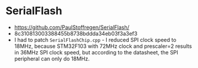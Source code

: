 # SerialFlash
- https://github.com/PaulStoffregen/SerialFlash/
- 8c310813003388455b8738bddda34eb03f3a3ef3
- I had to patch `SerialFlashChip.cpp` - I reduced SPI clock speed to
  18MHz, because STM32F103 with 72MHz clock and prescaler=2 results in
  36MHz SPI clock speed, but according to the datasheet, the SPI
  peripheral can only do 18MHz.
